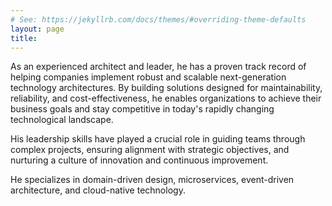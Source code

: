 ```yaml
---
# See: https://jekyllrb.com/docs/themes/#overriding-theme-defaults
layout: page
title:  
---
```

As an experienced architect and leader, he has a proven track record of helping companies implement robust and scalable next-generation technology architectures. By building solutions designed for maintainability, reliability, and cost-effectiveness, he enables organizations to achieve their business goals and stay competitive in today's rapidly changing technological landscape.

His leadership skills have played a crucial role in guiding teams through complex projects, ensuring alignment with strategic objectives, and nurturing a culture of innovation and continuous improvement.

He specializes in domain-driven design, microservices, event-driven architecture, and cloud-native technology.
